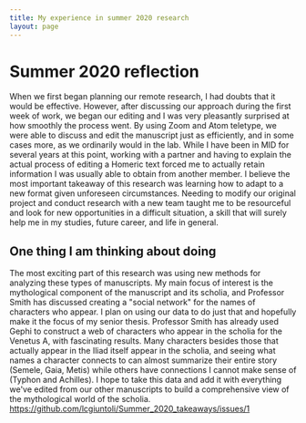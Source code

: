 ```yaml
---
title: My experience in summer 2020 research 
layout: page 
---
```



# Summer 2020 reflection
When we first began planning our remote research, I had doubts that it would be effective. However, after discussing our approach during the first week of work, we began our editing and I was very pleasantly surprised at how smoothly the process went. By using Zoom and Atom teletype, we were able to discuss and edit the manuscript just as efficiently, and in some cases more, as we ordinarily would in the lab. While I have been in MID for several years at this point, working with a partner and having to explain the actual process of editing a Homeric text forced me to actually retain information I was usually able to obtain from another member. I believe the most important takeaway of this research was learning how to adapt to a new format given unforeseen circumstances. Needing to modify our original project and conduct research with a new team taught me to be resourceful and look for new opportunities in a difficult situation, a skill that will surely help me in my studies, future career, and life in general.  
## One thing I am thinking about doing 
The most exciting part of this research was using new methods for analyzing these types of manuscripts. My main focus of interest is the mythological component of the manuscript and its scholia, and Professor Smith has discussed creating a "social network" for the names of characters who appear. I plan on using our data to do just that and hopefully make it the focus of my senior thesis. Professor Smith has already used Gephi to construct a web of characters who appear in the scholia for the Venetus A, with fascinating results. Many characters besides those that actually appear in the Iliad itself appear in the scholia, and seeing what names a character connects to can almost summarize their entire story (Semele, Gaia, Metis) while others have connections I cannot make sense of (Typhon and Achilles). I hope to take this data and add it with everything we've edited from our other manuscripts to build a comprehensive view of the mythological world of the scholia. 
https://github.com/lcgiuntoli/Summer_2020_takeaways/issues/1
